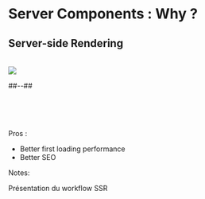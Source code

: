 <!-- .slide: class="two-column with-code " -->

# Server Components : Why ?

## Server-side Rendering

<br/>

<img src="./assets/images/03-server-components/ssr-workflow-schema.png" class="03-ssr-workflow" />

##--##

<br/>
<br/>
<br/>

Pros :

- Better first loading performance
- Better SEO

Notes:

Présentation du workflow SSR
